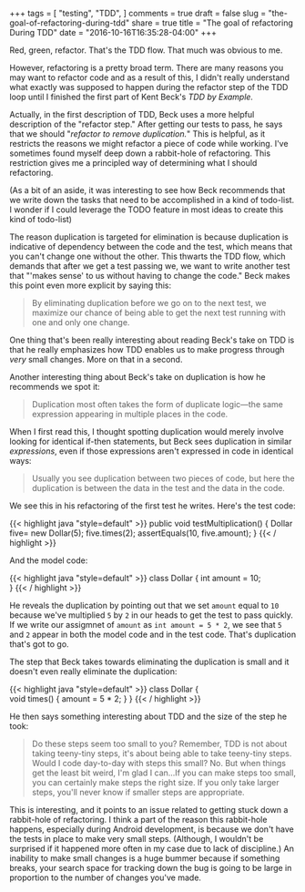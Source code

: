+++
tags = [
  "testing",
  "TDD",
]
comments = true
draft = false
slug = "the-goal-of-refactoring-during-tdd"
share = true
title = "The goal of refactoring During TDD"
date = "2016-10-16T16:35:28-04:00"
+++

Red, green, refactor. That's the TDD flow. That much was obvious to me.

However, refactoring is a pretty broad term. There are many reasons you may want to refactor code and as a result of this, I didn't really understand what exactly was supposed to happen during the refactor step of the TDD loop until I finished the first part of Kent Beck's *TDD by Example.*

Actually, in the first description of TDD, Beck uses a more helpful description of the "refactor step." After getting our tests to pass, he says that we should "*refactor to remove duplication.*" This is helpful, as it restricts the reasons we might refactor a piece of code while working. I've sometimes found myself deep down a rabbit-hole of refactoring. This restriction gives me a principled way of determining what I should refactoring.

(As a bit of an aside, it was interesting to see how Beck recommends that we write down the tasks that need to be accomplished in a kind of todo-list. I wonder if I could leverage the TODO feature in most ideas to create this kind of todo-list)

The reason duplication is targeted for elimination is because duplication is indicative of dependency between the code and the test, which means that you can't change one without the other. This thwarts the TDD flow, which demands that after we get a test passing we, we want to write another test that "'makes sense' to us without having to change the code." Beck makes this point even more explicit by saying this:

> By eliminating duplication before we go on to the next test, we maximize our chance of being able to get the next test running with one and only one change.

One thing that's been really interesting about reading Beck's take on TDD is that he really emphasizes how TDD enables us to make progress through *very* small changes. More on that in a second.

Another interesting thing about Beck's take on duplication is how he recommends we spot it:

>Duplication most often takes the form of duplicate logic—the same expression appearing in multiple places in the code.

When I first read this, I thought spotting duplication would merely involve looking for identical if-then statements, but Beck sees duplication in similar *expressions*, even if those expressions aren't expressed in code in identical ways:

>Usually you see duplication between two pieces of code, but here the duplication is between the data in the test and the data in the code.

We see this in his refactoring of the first test he writes. Here's the test code:

{{< highlight java "style=default" >}}
public void testMultiplication() {
   Dollar five= new Dollar(5);
   five.times(2);
   assertEquals(10, five.amount);
}
{{< / highlight >}}

And the model code:

{{< highlight java "style=default" >}}
class Dollar {
  int amount = 10;  
}
{{< / highlight >}}

He reveals the duplication by pointing out that we set `amount` equal to `10` because we've multiplied `5` by `2` in our heads to get the test to pass quickly. If we write our assigmnet of `amount` as `int amount = 5 * 2`, we see that `5` and `2` appear in both the model code and in the test code. That's duplication that's got to go.

The step that Beck takes towards eliminating the duplication is small and it doesn't even really eliminate the duplication:

{{< highlight java "style=default" >}}
class Dollar {  
  void times() {
    amount = 5 * 2;
  }
}
{{< / highlight >}}

He then says something interesting about TDD and the size of the step he took:

>Do these steps seem too small to you? Remember, TDD is not about taking teeny-tiny steps, it's about being able to take teeny-tiny steps. Would I code day-to-day with steps this small? No. But when things get the least bit weird, I'm glad I can...If you can make steps too small, you can certainly make steps the right size. If you only take larger steps, you'll never know if smaller steps are appropriate.

This is interesting, and it points to an issue related to getting stuck down a rabbit-hole of refactoring. I think a part of the reason this rabbit-hole happens, especially during Android development, is because we don't have the tests in place to make very small steps. (Although, I wouldn't be surprised if it happened more often in my case due to lack of discipline.) An inability to make small changes is a huge bummer because if something breaks, your search space for tracking down the bug is going to be large in proportion to the number of changes you've made.
